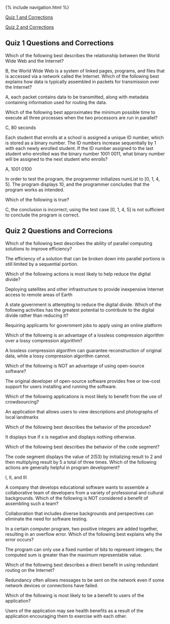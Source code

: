 {% include navigation.html %}

<a href="quiz1">Quiz 1 and Corrections</a>
  
<a href="quiz2">Quiz 2 and Corrections</a>

## Quiz 1 Questions and Corrections

Which of the following best describes the relationship between the World Wide Web and the Internet?


B, the World Wide Web is a system of linked pages, programs, and files that is accessed via a network called the Internet.
Which of the following best explains how data is typically assembled in packets for transmission over the Internet?



A, each packet contains data to be transmitted, along with metadata containing information used for routing the data.


Which of the following best approximates the minimum possible time to execute all three processes when the two processors are run in parallel?



C, 80 seconds



Each student that enrolls at a school is assigned a unique ID number, which is stored as a binary number. The ID numbers increase sequentially by 1 with each newly enrolled student. If the ID number assigned to the last student who enrolled was the binary number 1001 0011, what binary number will be assigned to the next student who enrolls?



A, 1001 0100



In order to test the program, the programmer initializes numList to [0, 1, 4, 5]. The program displays 10, and the programmer concludes that the program works as intended.

Which of the following is true?


C, the conclusion is incorrect; using the test case [0, 1, 4, 5] is not sufficient to conclude the program is correct.


## Quiz 2 Questions and Correcions

Which of the following best describes the ability of parallel computing solutions to improve efficiency?


The efficiency of a solution that can be broken down into parallel portions is still limited by a sequential portion.



Which of the following actions is most likely to help reduce the digital divide?



Deploying satellites and other infrastructure to provide inexpensive Internet access to remote areas of Earth



A state government is attempting to reduce the digital divide. Which of the following activities has the greatest potential to contribute to the digital divide rather than reducing it?



Requiring applicants for government jobs to apply using an online platform



Which of the following is an advantage of a lossless compression algorithm over a lossy compression algorithm?



A lossless compression algorithm can guarantee reconstruction of original data, while a lossy compression algorithm cannot.



Which of the following is NOT an advantage of using open-source software?



The original developer of open-source software provides free or low-cost support for users installing and running the software.



Which of the following applications is most likely to benefit from the use of crowdsourcing?



An application that allows users to view descriptions and photographs of local landmarks



Which of the following best describes the behavior of the procedure?



It displays true if x is negative and displays nothing otherwise.



Which of the following best describes the behavior of the code segment?



The code segment displays the value of  2(53)  by initializing result to 2 and then multiplying result by 5 a total of three times.
Which of the following actions are generally helpful in program development?



I, II, and III



A company that develops educational software wants to assemble a collaborative team of developers from a variety of professional and cultural backgrounds. Which of the following is NOT considered a benefit of assembling such a team?



Collaboration that includes diverse backgrounds and perspectives can eliminate the need for software testing.



In a certain computer program, two positive integers are added together, resulting in an overflow error. Which of the following best explains why the error occurs?



The program can only use a fixed number of bits to represent integers; the computed sum is greater than the maximum representable value.



Which of the following best describes a direct benefit in using redundant routing on the Internet?



Redundancy often allows messages to be sent on the network even if some network devices or connections have failed.



Which of the following is most likely to be a benefit to users of the application?



Users of the application may see health benefits as a result of the application encouraging them to exercise with each other.







